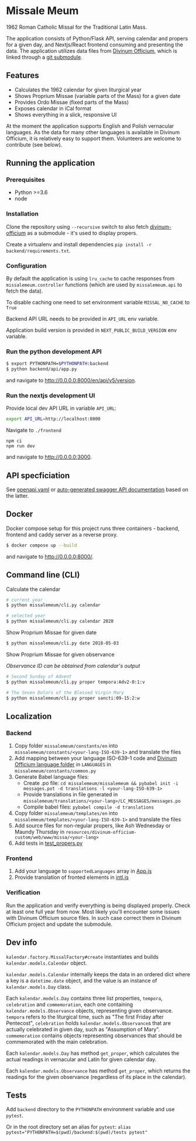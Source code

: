 # Missale Meum

1962 Roman Catholic Missal for the Traditional Latin Mass.

The application consists of Python/Flask API, serving calendar and propers for a given day, and Nextjs/React frontend consuming 
and presenting the data. The application utilizes data files from
 [Divinum Officium](https://github.com/DivinumOfficium/divinum-officium), which is linked through a
 [git submodule](./backend/resources).

## Features 

* Calculates the 1962 calendar for given liturgical year
* Shows Proprium Missae (variable parts of the Mass) for a given date
* Provides Ordo Missae (fixed parts of the Mass)
* Exposes calendar in iCal format
* Shows everything in a slick, responsive UI

At the moment the application supports English and Polish vernacular languages. As the data for many other languages
is available in Divinum Officium, it is relatively easy to support them. Volunteers are welcome to contribute (see below). 

## Running the application

### Prerequisites

* Python >=3.6
* node

### Installation

Clone the repository using `--recursive` switch to also fetch [divinum-officium](https://github.com/DivinumOfficium/divinum-officium)
as a submodule - it's used to display propers.

Create a virtualenv and install dependencies `pip install -r backend/requirements.txt`.

### Configuration

By default the application is using `lru_cache` to cache responses from `missalemeum.controller` functions (which are
used by `missalemeum.api` to fetch the data).

To disable caching one need to set environment variable `MISSAL_NO_CACHE` to `True`

Backend API URL needs to be provided in `API_URL` env variable.

Application build version is provided in `NEXT_PUBLIC_BUILD_VERSION` env variable.

### Run the python development API

```bash
$ export PYTHONPATH=$PYTHONPATH:backend
$ python backend/api/app.py
```

and navigate to http://0.0.0.0:8000/en/api/v5/version.

### Run the nextjs development UI

Provide local dev API URL in variable `API_URL`:

```bash
export API_URL=http://localhost:8000
```

Navigate to `./frontend`

```
npm ci
npm run dev
```

and navigate to http://0.0.0.0:3000.

## API specficiation

See [openapi.yaml](openapi.yaml) or [auto-generated swagger API documentation](https://editor.swagger.io/?url=https://raw.githubusercontent.com/mmolenda/missalemeum/master/openapi.yaml) based on the latter.     

## Docker

Docker compose setup for this project runs three containers - backend, frontend and caddy server as a reverse proxy.

```bash
$ docker compose up --build
```

and navigate to http://0.0.0.0:8000/.

## Command line (CLI)

Calculate the calendar
```bash
# current year
$ python missalemeum/cli.py calendar

# selected year
$ python missalemeum/cli.py calendar 2020
```

Show Proprium Missae for given date
```bash
$ python missalemeum/cli.py date 2018-05-03
```

Show Proprium Missae for given observance

*Observance ID can be obtained from calendar's output*
```bash
# Second Sunday of Advent
$ python missalemeum/cli.py proper tempora:Adv2-0:1:v

# The Seven Dolors of the Blessed Virgin Mary
$ python missalemeum/cli.py proper sancti:09-15:2:w
```

## Localization

### Backend

1. Copy folder `missalemeum/constants/en` into `missalemeum/constants/<your-lang-ISO-639-1>` and translate the files
2. Add mapping between your language ISO-639-1 code and [Divinum Officium language folder](https://github.com/DivinumOfficium/divinum-officium/tree/master/web/www/missa) in `LANGUAGES` in `missalemeum/constants/common.py`
3. Generate Babel language files:
    - Create .po file: `cd missalemeum/missalemeum && pybabel init -i messages.pot -d translations -l <your-lang-ISO-639-1>`
    - Provide translations in file generated in `missalemeum/translations/<your-lang>/LC_MESSAGES/messages.po`
    - Compile babel files: `pybabel compile -d translations`
4. Copy folder `missalemeum/templates/en` into `missalemeum/templates/<your-lang-ISO-639-1>` and translate the files
5. Add source files for non-regular propers, like Ash Wednesday or Maundy Thursday in `resources/divinum-officium-custom/web/www/missa/<your-lang>`
6. Add tests in [test_propers.py](tests/test_propers.py)

### Frontend

1. Add your language to `supportedLanguages` array in [App.js](frontend/src/App.js)
2. Provide translation of fronted elements in [intl.js](frontend/src/intl.js)

### Verification

Run the application and verify everything is being displayed properly. Check at least one full year from now. Most likely you'll encounter 
some issues with Divinum Officium source files. In such case correct them in Divinum Officium project and update the submodule.

## Dev info

`kalendar.factory.MissalFactory#create` instantiates and builds `kalendar.models.Calendar` object.

`kalendar.models.Calendar` internally keeps the data in an ordered dict where a key is a `datetime.date` object, and the
value is an instance of `kalendar.models.Day` class.

Each `kalendar.models.Day` contains three list properties, `tempora`, `celebration` and `commemoration`, each one 
containing `kalendar.models.Observance` objects, representing given observance. `tempora` refers to the liturgical
time, such as "The first Friday after Pentecost", `celebration` holds `kalendar.models.Observance`s that are actually
celebrated in given day, such as "Assumption of Mary". `commemoration` contains objects representing observances
that should be commemorated with the main celebration.  

Each `kalendar.models.Day` has method `get_proper`, which calculates the actual readings in vernacular and Latin for given
calendar day. 

Each `kalendar.models.Observance` has method `get_proper`, which returns the readings for the given observance (regardless
of its place in the calendar).

## Tests

Add `backend` directory to the `PYTHONPATH` environment variable and use `pytest`.

Or in the root directory set an alias for `pytest`: `alias pytest="PYTHONPATH=$(pwd)/backend:$(pwd)/tests pytest"`
